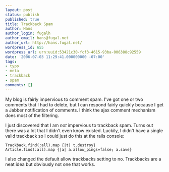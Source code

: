 ```yaml
---
layout: post
status: publish
published: true
title: Trackback Spam
author: Hans
author_login: fugalh
author_email: hans@fugal.net
author_url: http://hans.fugal.net/
wordpress_id: 655
wordpress_url: urn:uuid:53421c30-fcf3-4615-93ba-006388c92559
date: '2006-07-03 11:29:41.000000000 -07:00'
tags:
- typo
- meta
- trackback
- spam
comments: []
---
```

<p>My blog is fairly impervious to comment spam. I've got one or two comments that
I had to delete, but I can respond fairly quickly because I get a Jabber
notification of comments. I think the ajax comment mechanism does most of the
filtering.</p>

<p>I just discovered that I am <em>not</em> impervious to trackback spam. Turns out there
was a lot that I didn't even know existed. Luckily, I didn't have a single
valid trackback so I could just do this at the rails console:</p>

<pre><code>Trackback.find(:all).map {|t| t.destroy}
Article.find(:all).map {|a| a.allow_pings=false; a.save}
</code></pre>

<p>I also changed the default allow trackbacks setting to no.  Trackbacks are a
neat idea but obviously not one that works.</p>
